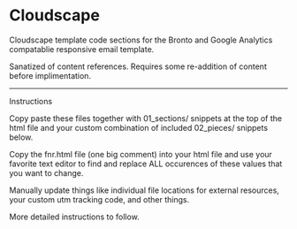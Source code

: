 # Cloudscape

Cloudscape template code sections for the Bronto and Google Analytics compatablie responsive email template.

Sanatized of content references. Requires some re-addition of content before implimentation.

---

Instructions

Copy paste these files together with 01_sections/ snippets at the top of the html file and your custom combination of included 02_pieces/ snippets below.

Copy the fnr.html file (one big comment) into your html file and use your favorite text editor to find and replace ALL occurences of these values that you want to change. 

Manually update things like individual file locations for external resources, your custom utm tracking code, and other things. 

More detailed instructions to follow. 
